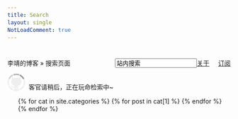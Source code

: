 ```yaml
---
title: Search
layout: single
NotLoadComment: true
---
```


<form class="page-loc" style="margin:0;margin-top:40px;" method="GET" action="/search">
    <span style="float:right"><input type="text" class="web-search" name ="q" value="站内搜索" /><a href="http://swinghu.github.com/about.html">关于</a><a href="http://swinghu.github.com/atom.xml" class="page-rss" style="margin-left: 20px;">订阅</a></span>
    李靖的博客 » 搜索页面
</form>
<div class="categories">
	<p id="s-wait"><img src="../images/loading.gif" style="width:40px;vertical-align: bottom; margin-right: 8px;" />客官请稍后，正在玩命检索中~</p>
	<h3 style="display:none" id="s-res">搜索结果：</h3>
	<h3 style="display:none" id="s-none">没有搜索相关的结果~</h3>
	<ul class="cate-list">
	{% for cat in site.categories %}
		{% for post in cat[1] %}
			<li style="display:none">
				<time datetime="{{ post.date | date:"%Y-%m-%d" }}">{{ post.date | date_to_string }}</time> » 
				<a href="{{ post.url }}" title="{{ post.title }}">{{ post.title }}<s style="display:none">
				{% for tag in post.tags %} {{ tag }} {% endfor %}
				{% for cat in post.catetories %} {{ cat }} {% endfor %}
				</s></a>
			</li>
		{% endfor %}
	{% endfor %}
	</ul>
</div>

<script type="text/javascript">
	$(function(){
		var h = window.location.href,
			s = h.indexOf("?q=") > -1 ? h.slice(h.indexOf("?q=") + 3) : "",
			num = 0;

		if(s.length == 0) {
			$("#s-wait, #s-none").toggle();
			return;
		}

		s = decodeURIComponent(s).split(/[\+ ]/g);

		$("ul li").each(function(){
			var $this = $(this);
			var t = $this.find("a").text().toLowerCase();

			for(var i = 0; s[i]; i++){
				if(t.indexOf(s[i].toLowerCase()) > -1){
					$this.show();
					num ++;
					return;
				}
			}
		});

		if(num == 0) {
			$("#s-wait, #s-none").toggle();
		} else {
			$("#s-res").text("共为您找到了 " + num + " 篇相关文章：").toggle();
			$("#s-wait").toggle();
		}
	});
</script>